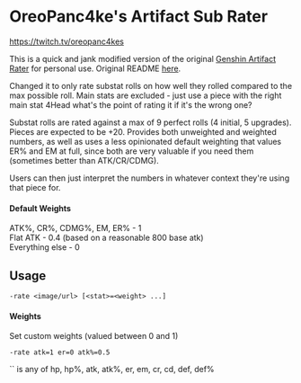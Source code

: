 # OreoPanc4ke's Artifact Sub Rater
https://twitch.tv/oreopanc4kes

This is a quick and jank modified version of the original [Genshin Artifact Rater](https://github.com/shrubin/Genshin-Artifact-Rater) for personal use. Original README [here](https://github.com/shrubin/Genshin-Artifact-Rater/blob/master/README.md).

Changed it to only rate substat rolls on how well they rolled compared to the max possible roll. Main stats are excluded - just use a piece with the right main stat 4Head what's the point of rating it if it's the wrong one?

Substat rolls are rated against a max of 9 perfect rolls (4 initial, 5 upgrades). Pieces are expected to be +20. Provides both unweighted and weighted numbers, as well as uses a less opinionated default weighting that values ER% and EM at full, since both are very valuable if you need them (sometimes better than ATK/CR/CDMG).

Users can then just interpret the numbers in whatever context they're using that piece for. 

#### Default Weights

ATK%, CR%, CDMG%, EM, ER% - 1 \
Flat ATK - 0.4 (based on a reasonable 800 base atk) \
Everything else - 0

## Usage

```
-rate <image/url> [<stat>=<weight> ...]
```

#### Weights
Set custom weights (valued between 0 and 1)
```
-rate atk=1 er=0 atk%=0.5
```
\`<stat>` is any of hp, hp%, atk, atk%, er, em, cr, cd, def, def%
